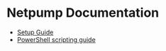 # Netpump Documentation

* [Setup Guide](setup-offer.md)
* [PowerShell scripting guide](powershell.md)